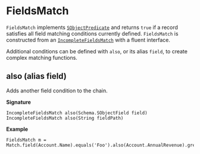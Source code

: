 # FieldsMatch

`FieldsMatch` implements [`SObjectPredicate`](SObjectPredicate) and returns `true` if a record satisfies all field matching conditions currently defined. `FieldsMatch` is constructed from an [`IncompleteFieldsMatch`](IncompleteFieldsMatch) with a fluent interface.

Additional conditions can be defined with `also`, or its alias `field`, to create complex matching functions.

## also (alias field)

Adds another field condition to the chain.

**Signature**

```apex
IncompleteFieldsMatch also(Schema.SObjectField field)
IncompleteFieldsMatch also(String fieldPath)
```

**Example**

```apex
FieldsMatch m = Match.field(Account.Name).equals('Foo').also(Account.AnnualRevenue).greaterThan(100000);
```